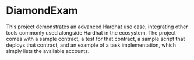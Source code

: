 # DiamondExam
This project demonstrates an advanced Hardhat use case, integrating other tools commonly used alongside Hardhat in the ecosystem. The project comes with a sample contract, a test for that contract, a sample script that deploys that contract, and an example of a task implementation, which simply lists the available accounts.
